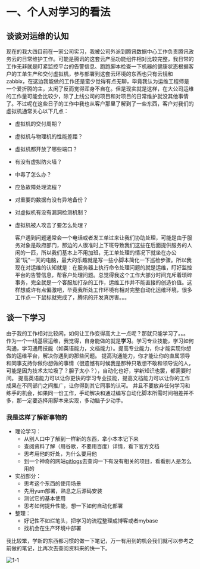 # 一、个人对学习的看法

## 谈谈对运维的认知

现在的我大四目前在一家公司实习，我被公司外派到腾讯数据中心工作负责腾讯政务云的日常维护工作。可能是腾讯的这套云产品功能组件相对比较完整，我日常的工作无非就是盯紧监控平台的告警信息、跑跑脚本检查一下机器的健康状态根据客户的工单生产和交付虚拟机，参与部署到这套云环境的东西也只有云镜和zabbix，在这边我能做的工作还是蛮少觉得有点无聊，毕竟我认为运维工程师是一个爱折腾的主，太闲了反而觉得浑身不自在。但是现实就是这样，在大公司运维的工作量可能会比较少，除了上线公司的项目和对项目的日常维护就没其他事情了。不过呢在这些日子的工作中我也从客户那里了解到了一些东西，客户对我们的虚拟机通常关心以下几点：

* 虚拟机的交付周期？
* 虚拟机与物理机的性能差距？
* 虚拟机都开放了哪些端口？
* 有没有虚拟防火墙？
* 中毒了怎么办？
* 应急故障处理流程？
* 对重要的数据有没有异地备份？
* 对虚拟机有没有漏洞检测机制？
* 虚拟机被人攻击了要怎么处理？

  客户遇到问题通常会一个电话或者发工单过来让我们协助处理，可能是由于服务对象是政府部门，那边的人很准时上下班导致我们这些在后面提供服务的人闲的一匹，所以我们基本上不用加班，无工单处理的情况下就坐在办公室“玩”一天的电脑，最大的乐趣就是写一些小脚本简化一下巡检步骤。所以我现在对运维的认知就是：在服务器上执行命令处理问题的就是运维，盯好监控平台的告警信息，帮客户处理问题。总觉得我这个工作大部分时间充斥着琐碎事务，完全就是一个客服加打杂的工作，运维工作并不能直接的创造价值。这样想或许有点偏激吧，毕竟我所处工作环境有相对完整自动化运维环境，很多工作点一下鼠标就完成了，腾讯的开发真厉害。。。

## 谈一下学习

由于我的工作相对比较闲，如何让工作变得高大上一点呢？那就只能学习了。。。 作为一个一线基层运维，我觉得，自身能做的就是**学习**。学习专业技能，学习如何沟通，学习通用技能（如英语能力，文档能力）。提高专业能力，你才能实现你想做的运维平台，解决你遇到的那些问题。 提高沟通能力，你才能让你的直属领导和同事支持你做你想做的事情（很遗憾有时候我是那种只敢想不敢和领导说的人，可能是因为技术太垃圾了？胆子太小？），自动化也好，学新知识也罢，都需要时间。 提高英语能力可以让你更快的学习专业技能，提高文档能力可以让你的工作成果在不同部门之间推广，让你得到其它同事的认可。 并且不要放弃任何学习和练手的机会，如果同一份工作，手动解决和通过编写自动化脚本所需时间相差并不多，那一定要选择用脚本来实现，多动脑子少动手。

### 我是这样了解新事物的

* 理论学习：
  * 从别人口中了解到一样新的东西，拿小本本记下来
  * 查阅资料了解（用谷歌，不要用百度）详情，看下官方文档
  * 思考用他的好处，为什么要用他
  * 到一个神奇的网站[gitlogs](https://www.gitlogs.com/)去查询一下有没有相关的项目，看看别人是怎么用的
* 实战部分：
  * 思考这个东西的使用场景
  * 先用yum部署，熟息之后源码安装
  * 测试它的基本使用
  * 思考如何提升性能，想一下如何自动化部署
* 整理：
  * 好记性不如烂笔头，把学习的流程整理成博客或者mybase
  * 找机会在生产环境中部署

我比较笨，学新的东西都习惯的做一下笔记，万一有用到的机会我们就可以参考之前做的笔记，比再次去查阅资料来的快一下。

![1-1](http://pded8ke3e.bkt.clouddn.com/1-1.jpg)


